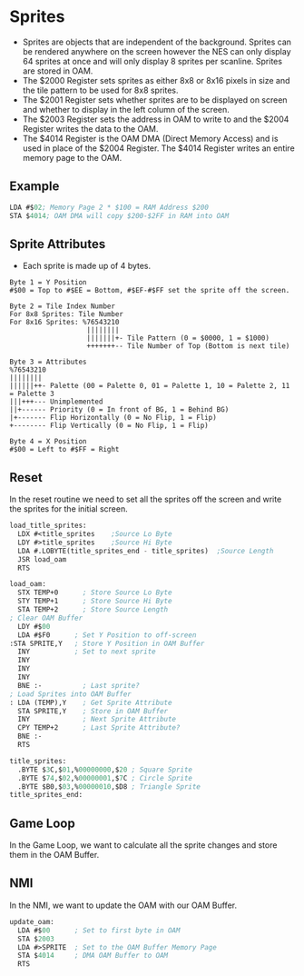 # Sprites

- Sprites are objects that are independent of the background.  Sprites can be rendered anywhere on the screen however the NES can only display 64 sprites at once and will only display 8 sprites per scanline.  Sprites are stored in OAM.
- The $2000 Register sets sprites as either 8x8 or 8x16 pixels in size and the tile pattern to be used for 8x8 sprites.
- The $2001 Register sets whether sprites are to be displayed on screen and whether to display in the left column of the screen.
- The $2003 Register sets the address in OAM to write to and the $2004 Register writes the data to the OAM.
- The $4014 Register is the OAM DMA (Direct Memory Access) and is used in place of the $2004 Register.  The $4014 Register writes an entire memory page to the OAM.

## Example

```lisp
LDA #$02; Memory Page 2 * $100 = RAM Address $200
STA $4014; OAM DMA will copy $200-$2FF in RAM into OAM
```

## Sprite Attributes

- Each sprite is made up of 4 bytes.

```text
Byte 1 = Y Position
#$00 = Top to #$EE = Bottom, #$EF-#$FF set the sprite off the screen.

Byte 2 = Tile Index Number
For 8x8 Sprites: Tile Number
For 8x16 Sprites: %76543210
                   ||||||||
                   |||||||+- Tile Pattern (0 = $0000, 1 = $1000)
                   +++++++-- Tile Number of Top (Bottom is next tile)

Byte 3 = Attributes
%76543210
||||||||
||||||++- Palette (00 = Palette 0, 01 = Palette 1, 10 = Palette 2, 11 = Palette 3
|||+++--- Unimplemented
||+------ Priority (0 = In front of BG, 1 = Behind BG)
|+------- Flip Horizontally (0 = No Flip, 1 = Flip)
+-------- Flip Vertically (0 = No Flip, 1 = Flip)

Byte 4 = X Position
#$00 = Left to #$FF = Right
```

## Reset

In the reset routine we need to set all the sprites off the screen and write the sprites for the initial screen.

```lisp
load_title_sprites:
  LDX #<title_sprites    ;Source Lo Byte
  LDY #>title_sprites    ;Source Hi Byte
  LDA #.LOBYTE(title_sprites_end - title_sprites)  ;Source Length
  JSR load_oam
  RTS

load_oam:
  STX TEMP+0      ; Store Source Lo Byte
  STY TEMP+1      ; Store Source Hi Byte
  STA TEMP+2      ; Store Source Length
; Clear OAM Buffer
  LDY #$00
  LDA #$F0      ; Set Y Position to off-screen
:STA SPRITE,Y   ; Store Y Position in OAM Buffer
  INY           ; Set to next sprite
  INY
  INY
  INY
  BNE :-          ; Last sprite?
; Load Sprites into OAM Buffer
: LDA (TEMP),Y    ; Get Sprite Attribute
  STA SPRITE,Y    ; Store in OAM Buffer
  INY             ; Next Sprite Attribute
  CPY TEMP+2      ; Last Sprite Attribute?
  BNE :-
  RTS

title_sprites:
  .BYTE $3C,$01,%00000000,$20 ; Square Sprite
  .BYTE $74,$02,%00000001,$7C ; Circle Sprite
  .BYTE $B0,$03,%00000010,$D8 ; Triangle Sprite
title_sprites_end:
```

## Game Loop

In the Game Loop, we want to calculate all the sprite changes and store them in the OAM Buffer.

## NMI

In the NMI, we want to update the OAM with our OAM Buffer.

```lisp
update_oam:
  LDA #$00      ; Set to first byte in OAM
  STA $2003
  LDA #>SPRITE  ; Set to the OAM Buffer Memory Page  
  STA $4014     ; DMA OAM Buffer to OAM
  RTS
```
